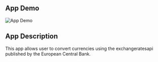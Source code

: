 ## App Demo
![App Demo](https://i.imgur.com/XBNSZYN.gif)

## App Description
This app allows user to convert currencies using the exchangeratesapi published by the European Central Bank.
